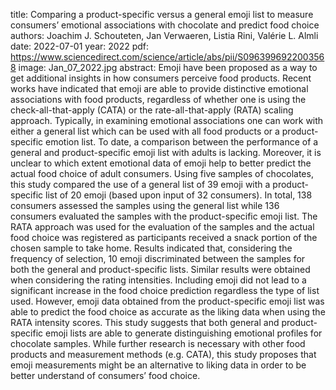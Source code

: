 title: Comparing a product-specific versus a general emoji list to measure consumers’ emotional associations with chocolate and predict food choice
authors: Joachim J. Schouteten, Jan Verwaeren, Listia Rini, Valérie L. Almli
date: 2022-07-01
year: 2022
pdf: https://www.sciencedirect.com/science/article/abs/pii/S0963996922003568
image: Jan_07_2022.jpg
abstract: Emoji have been proposed as a way to get additional insights in how consumers perceive food products. Recent works have indicated that emoji are able to provide distinctive emotional associations with food products, regardless of whether one is using the check-all-that-apply (CATA) or the rate-all-that-apply (RATA) scaling approach. Typically, in examining emotional associations one can work with either a general list which can be used with all food products or a product-specific emotion list. To date, a comparison between the performance of a general and product-specific emoji list with adults is lacking. Moreover, it is unclear to which extent emotional data of emoji help to better predict the actual food choice of adult consumers. Using five samples of chocolates, this study compared the use of a general list of 39 emoji with a product-specific list of 20 emoji (based upon input of 32 consumers). In total, 138 consumers assessed the samples using the general list while 136 consumers evaluated the samples with the product-specific emoji list. The RATA approach was used for the evaluation of the samples and the actual food choice was registered as participants received a snack portion of the chosen sample to take home. Results indicated that, considering the frequency of selection, 10 emoji discriminated between the samples for both the general and product-specific lists. Similar results were obtained when considering the rating intensities. Including emoji did not lead to a significant increase in the food choice prediction regardless the type of list used. However, emoji data obtained from the product-specific emoji list was able to predict the food choice as accurate as the liking data when using the RATA intensity scores. This study suggests that both general and product-specific emoji lists are able to generate distinguishing emotional profiles for chocolate samples. While further research is necessary with other food products and measurement methods (e.g. CATA), this study proposes that emoji measurements might be an alternative to liking data in order to be better understand of consumers’ food choice.